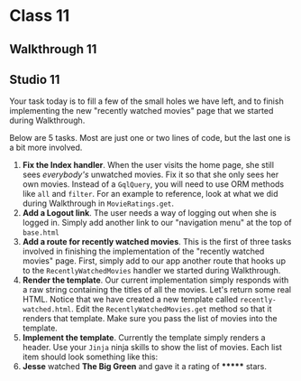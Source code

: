 # Class 11


## Walkthrough 11

## Studio 11

Your task today is to fill a few of the small holes we have left, and to finish implementing the new "recently watched movies" page that we started during Walkthrough.

Below are 5 tasks. Most are just one or two lines of code, but the last one is a bit more involved.

1. **Fix the Index handler**. When the user visits the home page, she still sees *everybody's* unwatched movies. Fix it so that she only sees her own movies. Instead of a `GqlQuery`, you will need to use ORM methods like `all` and `filter`. For an example to reference, look at what we did during Walkthrough in `MovieRatings.get`.
2. **Add a Logout link**. The user needs a way of logging out when she is logged in. Simply add another link to our "navigation menu" at the top of `base.html`
3. **Add a route for recently watched movies**. This is the first of three tasks involved in finishing the implementation of the "recently watched movies" page. First, simply add to our app another route that hooks up to the `RecentlyWatchedMovies` handler we started during Walkthrough.
4. **Render the template**. Our current implementation simply responds with a raw string containing the titles of all the movies. Let's return some real HTML. Notice that we have created a new template called `recently-watched.html`. Edit the `RecentlyWatchedMovies.get` method so that it renders that template. Make sure you pass the list of movies into the template.
5. **Implement the template**. Currently the template simply renders a header. Use your `Jinja` ninja skills to show the list of movies. Each list item should look something like this:
    <li>
        <strong>Jesse</strong> watched <strong>The Big Green</strong> and gave it a rating of <strong>*****</strong> stars.
    </li>
